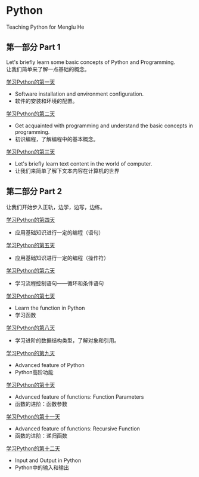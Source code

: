 # Python
Teaching Python for Menglu He

## 第一部分 Part 1

Let's briefly learn some basic concepts of Python and Programming.  
让我们简单来了解一点基础的概念。

[学习Python的第一天](Tutorial/Guide01.md)   
- Software installation and environment configuration.
- 软件的安装和环境的配置。  

[学习Python的第二天](Tutorial/Guide02.md) 
- Get acquainted with programming and understand the basic concepts in programming.
- 初识编程，了解编程中的基本概念。  

[学习Python的第三天](Tutorial/Guide03.md) 
- Let's briefly learn text content in the world of computer.
- 让我们来简单了解下文本内容在计算机的世界

## 第二部分 Part 2

让我们开始步入正轨，边学，边写，边练。

[学习Python的第四天](Tutorial/Guide04.md) 
- 应用基础知识进行一定的编程（语句）  

[学习Python的第五天](Tutorial/Guide05.md) 
- 应用基础知识进行一定的编程（操作符）  

[学习Python的第六天](Tutorial/Guide06.md) 
- 学习流程控制语句——循环和条件语句  

[学习Python的第七天](Tutorial/Guide07.md) 
- Learn the function in Python
- 学习函数  

[学习Python的第八天](Tutorial/Guide08.md) 
- 学习进阶的数据结构类型，了解对象和引用。  

[学习Python的第九天](Tutorial/Guide09.md) 
- Advanced feature of Python
- Python高阶功能   

[学习Python的第十天](Tutorial/Guide10.md) 
- Advanced feature of functions: Function Parameters
- 函数的进阶：函数参数   

[学习Python的第十一天](Tutorial/Guide11.md) 
- Advanced feature of functions: Recursive Function
- 函数的进阶：递归函数  

[学习Python的第十二天](Tutorial/Guide12.md)
- Input and Output in Python
- Python中的输入和输出